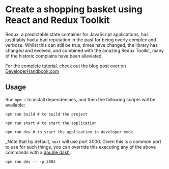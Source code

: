 # Create a shopping basket using React and Redux Toolkit

Redux, a predictable state container for JavaScript applications, has justifiably had a bad reputation in the past for being overly complex and verbose. Whilst this can still be true, times have changed, the library has changed and evolved, and combined with the amazing Redux Toolkit, many of the historic complains have been alleviated.

For the complete tutorial, check out the blog post over on [DeveloperHandbook.com](https://developerhandbook.com/stripe/create-shopping-basket-using-redux-toolkit/)

## Usage

Run `npm i` to install dependencies, and then the following scripts will be available:

```shell
npm run build # to build the project
```

```shell
npm run start # to start the application
```

```shell
npm run dev # to start the application in developer mode
```

_Note that by default, `next` will use port 3000. Given this is a common port to use for such things, you can override this executing any of the above commands with a [double dash](https://github.com/zeit/next.js#manual-setup):

```shell
npm run dev -- -p 3003
```

